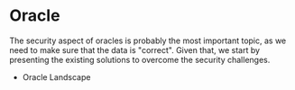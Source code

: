 # Oracle

The security aspect of oracles is probably the most important topic, as we need to make sure that the data is "correct". Given that, we start by presenting the existing solutions to overcome the security challenges.

* Oracle Landscape
